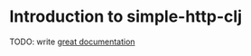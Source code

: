 # Introduction to simple-http-clj

TODO: write [great documentation](http://jacobian.org/writing/what-to-write/)
